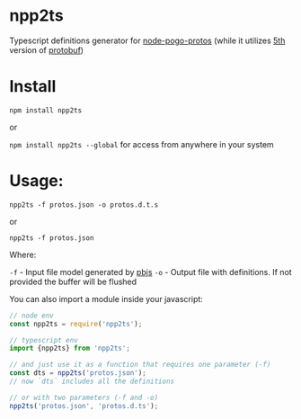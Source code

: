 # npp2ts
Typescript definitions generator for [node-pogo-protos](https://github.com/cyraxx/node-pogo-protos) (while it utilizes [5th](https://github.com/cyraxx/node-pogo-protos/issues/11) version of [protobuf](https://github.com/dcodeIO/protobuf.js))

# Install

`npm install npp2ts`

or

`npm install npp2ts --global` for access from anywhere in your system

# Usage:
`npp2ts -f protos.json -o protos.d.t.s`

or

`npp2ts -f protos.json`

Where:

`-f` - Input file model generated by [pbjs](https://github.com/dcodeIO/ProtoBuf.js/wiki/pbjs)
`-o` - Output file with definitions. If not provided the buffer will be flushed

You can also import a module inside your javascript:

```javascript
// node env
const npp2ts = require('npp2ts');

// typescript env
import {npp2ts} from 'npp2ts';

// and just use it as a function that requires one parameter (-f)
const dts = npp2ts('protos.json');
// now `dts` includes all the definitions

// or with two parameters (-f and -o)
npp2ts('protos.json', 'protos.d.ts');
```
